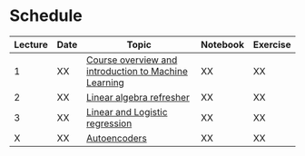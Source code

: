 # Schedule

| Lecture | Date | Topic                                                                           | Notebook | Exercise |
|---------|------|---------------------------------------------------------------------------------|----------|----------|
| 1       | XX   | [Course overview and introduction to Machine Learning](lectures/1_intro.md)     | XX       | XX       |
| 2       | XX   | [Linear algebra refresher](lectures/2_linalg.md)                                | XX       | XX       |
| 3       | XX   | [Linear and Logistic regression](lectures/3_linreg.md)                          | XX       | XX       |
| X       | XX   | [Autoencoders](lectures/4_autoencoder.md)                                     | XX       | XX       |